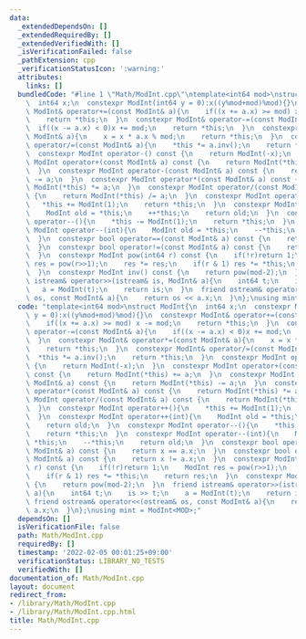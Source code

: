 ```yaml
---
data:
  _extendedDependsOn: []
  _extendedRequiredBy: []
  _extendedVerifiedWith: []
  _isVerificationFailed: false
  _pathExtension: cpp
  _verificationStatusIcon: ':warning:'
  attributes:
    links: []
  bundledCode: "#line 1 \"Math/ModInt.cpp\"\ntemplate<int64 mod>\nstruct ModInt{\n\
    \  int64 x;\n  constexpr ModInt(int64 y = 0):x((y%mod+mod)%mod){}\n  constexpr\
    \ ModInt& operator+=(const ModInt& a){\n    if((x += a.x) >= mod) x -= mod;\n\
    \    return *this;\n  }\n  constexpr ModInt& operator-=(const ModInt& a){\n  \
    \  if((x -= a.x) < 0)x += mod;\n    return *this;\n  }\n  constexpr ModInt& operator*=(const\
    \ ModInt& a){\n    x = x * a.x % mod;\n    return *this;\n  }\n  constexpr ModInt&\
    \ operator/=(const ModInt& a){\n    *this *= a.inv();\n    return *this;\n  }\n\
    \  constexpr ModInt operator-() const {\n    return ModInt(-x);\n  }\n  constexpr\
    \ ModInt operator+(const ModInt& a) const {\n    return ModInt(*this) += a;\n\
    \  }\n  constexpr ModInt operator-(const ModInt& a) const {\n    return ModInt(*this)\
    \ -= a;\n  }\n  constexpr ModInt operator*(const ModInt& a) const {\n    return\
    \ ModInt(*this) *= a;\n  }\n  constexpr ModInt operator/(const ModInt& a) const\
    \ {\n    return ModInt(*this) /= a;\n  }\n  constexpr ModInt operator++(){\n \
    \   *this += ModInt(1);\n    return *this;\n  }\n  constexpr ModInt operator++(int){\n\
    \    ModInt old = *this;\n    ++*this;\n    return old;\n  }\n  constexpr ModInt\
    \ operator--(){\n    *this -= ModInt(1);\n    return *this;\n  }\n  constexpr\
    \ ModInt operator--(int){\n    ModInt old = *this;\n    --*this;\n    return old;\n\
    \  }\n  constexpr bool operator==(const ModInt& a) const {\n    return x == a.x;\n\
    \  }\n  constexpr bool operator!=(const ModInt& a) const {\n    return x != a.x;\n\
    \  }\n  constexpr ModInt pow(int64 r) const {\n    if(!r)return 1;\n    ModInt\
    \ res = pow(r>>1);\n    res *= res;\n    if(r & 1) res *= *this;\n    return res;\n\
    \  }\n  constexpr ModInt inv() const {\n    return pow(mod-2);\n  }\n  friend\
    \ istream& operator>>(istream& is, ModInt& a){\n    int64 t;\n    is >> t;\n \
    \   a = ModInt(t);\n    return is;\n  }\n  friend ostream& operator<<(ostream&\
    \ os, const ModInt& a){\n    return os << a.x;\n  }\n};\nusing mint = ModInt<MOD>;\n"
  code: "template<int64 mod>\nstruct ModInt{\n  int64 x;\n  constexpr ModInt(int64\
    \ y = 0):x((y%mod+mod)%mod){}\n  constexpr ModInt& operator+=(const ModInt& a){\n\
    \    if((x += a.x) >= mod) x -= mod;\n    return *this;\n  }\n  constexpr ModInt&\
    \ operator-=(const ModInt& a){\n    if((x -= a.x) < 0)x += mod;\n    return *this;\n\
    \  }\n  constexpr ModInt& operator*=(const ModInt& a){\n    x = x * a.x % mod;\n\
    \    return *this;\n  }\n  constexpr ModInt& operator/=(const ModInt& a){\n  \
    \  *this *= a.inv();\n    return *this;\n  }\n  constexpr ModInt operator-() const\
    \ {\n    return ModInt(-x);\n  }\n  constexpr ModInt operator+(const ModInt& a)\
    \ const {\n    return ModInt(*this) += a;\n  }\n  constexpr ModInt operator-(const\
    \ ModInt& a) const {\n    return ModInt(*this) -= a;\n  }\n  constexpr ModInt\
    \ operator*(const ModInt& a) const {\n    return ModInt(*this) *= a;\n  }\n  constexpr\
    \ ModInt operator/(const ModInt& a) const {\n    return ModInt(*this) /= a;\n\
    \  }\n  constexpr ModInt operator++(){\n    *this += ModInt(1);\n    return *this;\n\
    \  }\n  constexpr ModInt operator++(int){\n    ModInt old = *this;\n    ++*this;\n\
    \    return old;\n  }\n  constexpr ModInt operator--(){\n    *this -= ModInt(1);\n\
    \    return *this;\n  }\n  constexpr ModInt operator--(int){\n    ModInt old =\
    \ *this;\n    --*this;\n    return old;\n  }\n  constexpr bool operator==(const\
    \ ModInt& a) const {\n    return x == a.x;\n  }\n  constexpr bool operator!=(const\
    \ ModInt& a) const {\n    return x != a.x;\n  }\n  constexpr ModInt pow(int64\
    \ r) const {\n    if(!r)return 1;\n    ModInt res = pow(r>>1);\n    res *= res;\n\
    \    if(r & 1) res *= *this;\n    return res;\n  }\n  constexpr ModInt inv() const\
    \ {\n    return pow(mod-2);\n  }\n  friend istream& operator>>(istream& is, ModInt&\
    \ a){\n    int64 t;\n    is >> t;\n    a = ModInt(t);\n    return is;\n  }\n \
    \ friend ostream& operator<<(ostream& os, const ModInt& a){\n    return os <<\
    \ a.x;\n  }\n};\nusing mint = ModInt<MOD>;"
  dependsOn: []
  isVerificationFile: false
  path: Math/ModInt.cpp
  requiredBy: []
  timestamp: '2022-02-05 00:01:25+09:00'
  verificationStatus: LIBRARY_NO_TESTS
  verifiedWith: []
documentation_of: Math/ModInt.cpp
layout: document
redirect_from:
- /library/Math/ModInt.cpp
- /library/Math/ModInt.cpp.html
title: Math/ModInt.cpp
---
```

